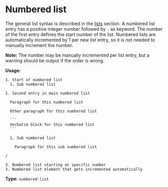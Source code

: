 # Numbered list

The general list syntax is described in the [lists](/markup/blocks/indents/lists/README.md) section.
A numbered list entry has a positive integer number followed by `.` as keyword.
The number of the first entry defines the start number of the list.
Numbered lists are automatically incremented by 1 per new list entry,
so it is not needed to manually increment the number.

**Note:** The number may be manually incremented per list entry, but a warning should be output if the order is wrong.

**Usage:**

````
1. Start of numbered list
  1. Sub numbered list

1. Second entry in main numbered list

  Paragraph for this numbered list

  Other paragraph for this numbered list

  ```
  Verbatim block for this numbered list
  ```

  1. Sub numbered list

    Paragraph for this sub numbered list

/

3. Numbered list starting at specific number
3. Numbered list element that gets incremented automatically
````

**Type:** `numbered-list`
